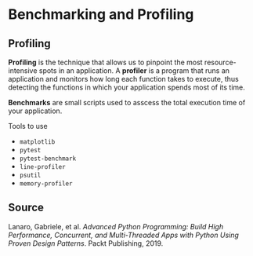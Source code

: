# Benchmarking and Profiling

## Profiling

**Profiling** is the technique that allows us to pinpoint the most resource-intensive spots in an  application. 
A **profiler** is a program that runs an application and monitors how long each function takes to execute, thus 
detecting the functions in which your application spends most of its time.

**Benchmarks** are small scripts used to asscess the total execution time of your application.

Tools to use
- `matplotlib`
- `pytest`
- `pytest-benchmark`
- `line-profiler`
- `psutil`
- `memory-profiler`

## Source

Lanaro, Gabriele, et al. *Advanced Python Programming: Build High Performance, Concurrent, and Multi-Threaded Apps with Python Using Proven Design Patterns*. Packt Publishing, 2019.